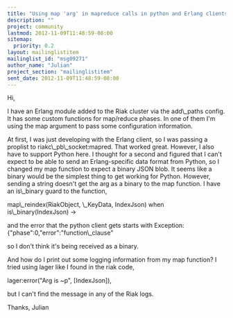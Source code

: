 ```yaml
---
title: "Using map 'arg' in mapreduce calls in python and Erlang clients"
description: ""
project: community
lastmod: 2012-11-09T11:48:59-08:00
sitemap:
  priority: 0.2
layout: mailinglistitem
mailinglist_id: "msg09271"
author_name: "Julian"
project_section: "mailinglistitem"
sent_date: 2012-11-09T11:48:59-08:00
---
```



Hi,

I have an Erlang module added to the Riak cluster via the add\\_paths config.
It has some custom functions for map/reduce phases. In one of them I'm
using the map argument to pass some configuration information.

At first, I was just developing with the Erlang client, so I was passing a
proplist to riakc\\_pb\\_socket:mapred. That worked great. However, I also have
to support Python here. I thought for a second and figured that I can't
expect to be able to send an Erlang-specific data format from Python, so I
changed my map function to expect a binary JSON blob. It seems like a
binary would be the simplest thing to get working for Python. However,
sending a string doesn't get the arg as a binary to the map function. I
have an is\\_binary guard to the function,

map\\_reindex(RiakObject, \\_KeyData, IndexJson) when is\\_binary(IndexJson) -&gt;

and the error that the python client gets starts with Exception:
{"phase":0,"error":"function\\_clause"

so I don't think it's being received as a binary.

And how do I print out some logging information from my map function? I
tried using lager like I found in the riak code,

 lager:error("Arg is ~p", [IndexJson]),

but I can't find the message in any of the Riak logs.

Thanks,
Julian
